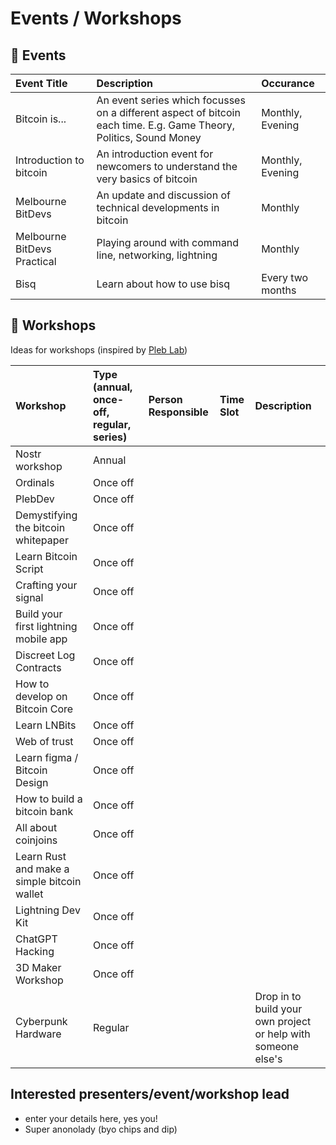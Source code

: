 # Events / Workshops

## 📅  Events

| Event Title | Description | Occurance | 
| :----------- | :----------- | :----------- |
| Bitcoin is... | An event series which focusses on a different aspect of bitcoin each time. E.g. Game Theory, Politics, Sound Money | Monthly, Evening |
| Introduction to bitcoin | An introduction event for newcomers to understand the very basics of bitcoin | Monthly, Evening |
| Melbourne BitDevs | An update and discussion of technical developments in bitcoin | Monthly |
| Melbourne BitDevs Practical | Playing around with command line, networking, lightning | Monthly |
| Bisq | Learn about how to use bisq | Every two months |

## 🔨  Workshops
Ideas for workshops (inspired by [Pleb Lab](https://github.com/PlebLab/PlebLab_Workshops))

| Workshop | Type (annual, once-off, regular, series) | Person Responsible | Time Slot | Description |
| :----------- | :----------- | :----------- | :------- | :----------- |
| Nostr workshop | Annual | |
| Ordinals | Once off | |
| PlebDev | Once off |  | 
| Demystifying the bitcoin whitepaper | Once off | 
| Learn Bitcoin Script | Once off |  | 
| Crafting your signal | Once off | 
| Build your first lightning mobile app | Once off | 
| Discreet Log Contracts | Once off |  | 
| How to develop on Bitcoin Core | Once off |  | 
| Learn LNBits | Once off | 
| Web of trust | Once off | 
| Learn figma / Bitcoin Design | Once off | 
| How to build a bitcoin bank | Once off | 
| All about coinjoins | Once off |  | 
| Learn Rust and make a simple bitcoin wallet | Once off |  | 
| Lightning Dev Kit | Once off |  | 
| ChatGPT Hacking | Once off | 
| 3D Maker Workshop | Once off |  
| Cyberpunk Hardware | Regular |  | | Drop in to build your own project or help with someone else's |


## Interested presenters/event/workshop lead
- enter your details here, yes you!
- Super anonolady (byo chips and dip)


